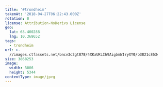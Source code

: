 ```yaml
---
title: '#trondheim'
takenAt: '2018-04-27T06:22:43.000Z'
rotation: 0
license: Attribution-NoDerivs License
geo:
  lat: 63.400288
  lng: 10.368652
tags:
  - trondheim
url: >-
  //images.ctfassets.net/bncv3c2gt878/4XKaUKLIh9AigbmWIryXY0/b3821c86343f64a91ede02e04af3df3b/trondheim_28072972278_o
size: 3868253
image:
  width: 3006
  height: 5344
contentType: image/jpeg
---
```


